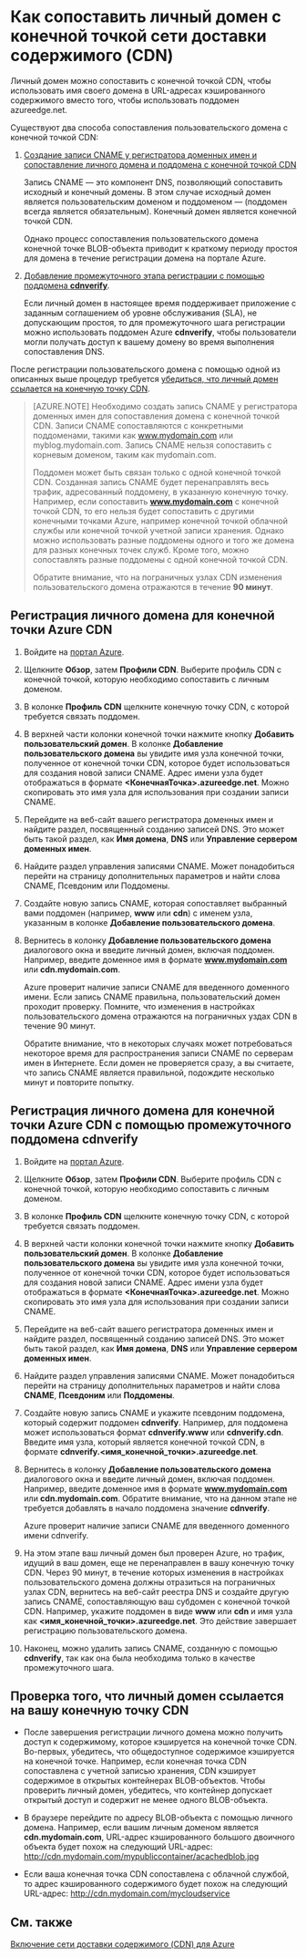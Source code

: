 <properties
	 pageTitle="Сопоставление содержимого сети доставки содержимого (CDN) с личным доменом"
	 description="В этом разделе показано, как сопоставить содержимое CDN с личным доменом."
	 services="cdn"
	 documentationCenter=""
	 authors="camsoper"
	 manager="erikre"
	 editor=""/>
<tags
	 ms.service="cdn"
	 ms.workload="media"
	 ms.tgt_pltfrm="na"
	 ms.devlang="na"
	 ms.topic="article"
	 ms.date="02/25/2016" 
	 ms.author="casoper"/>

# Как сопоставить личный домен с конечной точкой сети доставки содержимого (CDN)
Личный домен можно сопоставить с конечной точкой CDN, чтобы использовать имя своего домена в URL-адресах кэшированного содержимого вместо того, чтобы использовать поддомен azureedge.net.

Существуют два способа сопоставления пользовательского домена с конечной точкой CDN:

1. [Создание записи CNAME у регистратора доменных имен и сопоставление личного домена и поддомена с конечной точкой CDN](#register-a-custom-domain-for-an-azure-cdn-endpoint)

	Запись CNAME — это компонент DNS, позволяющий сопоставить исходный и конечный домены. В этом случае исходный домен является пользовательским доменом и поддоменом — (поддомен всегда является обязательным). Конечный домен является конечной точкой CDN.

	Однако процесс сопоставления пользовательского домена конечной точке BLOB-объекта приводит к краткому периоду простоя для домена в течение регистрации домена на портале Azure.

2. [Добавление промежуточного этапа регистрации с помощью поддомена **cdnverify**](#register-a-custom-domain-for-an-azure-cdn-endpoint-using-the-intermediary-cdnverify-subdomain).

	Если личный домен в настоящее время поддерживает приложение с заданным соглашением об уровне обслуживания (SLA), не допускающим простоя, то для промежуточного шага регистрации можно использовать поддомен Azure **cdnverify**, чтобы пользователи могли получать доступ к вашему домену во время выполнения сопоставления DNS.

После регистрации пользовательского домена с помощью одной из описанных выше процедур требуется [убедиться, что личный домен ссылается на конечную точку CDN](#verify-that-the-custom-subdomain-references-your-cdn-endpoint).

> [AZURE.NOTE] Необходимо создать запись CNAME у регистратора доменных имен для сопоставления домена с конечной точкой CDN. Записи CNAME сопоставляются с конкретными поддоменами, такими как www.mydomain.com или myblog.mydomain.com. Запись CNAME нельзя сопоставить с корневым доменом, таким как mydomain.com.
>    
> Поддомен может быть связан только с одной конечной точкой CDN. Созданная запись CNAME будет перенаправлять весь трафик, адресованный поддомену, в указанную конечную точку. Например, если сопоставить **www.mydomain.com** с конечной точкой CDN, то его нельзя будет сопоставить с другими конечными точками Azure, например конечной точкой облачной службы или конечной точкой учетной записи хранения. Однако можно использовать разные поддомены одного и того же домена для разных конечных точек служб. Кроме того, можно сопоставлять разные поддомены с одной конечной точкой CDN.
>
> Обратите внимание, что на пограничных узлах CDN изменения пользовательского домена отражаются в течение **90 минут**.

## Регистрация личного домена для конечной точки Azure CDN

1.	Войдите на [портал Azure](https://portal.azure.com/).
2.	Щелкните **Обзор**, затем **Профили CDN**. Выберите профиль CDN с конечной точкой, которую необходимо сопоставить с личным доменом.  
3.	В колонке **Профиль CDN** щелкните конечную точку CDN, с которой требуется связать поддомен.
4.	В верхней части колонки конечной точки нажмите кнопку **Добавить пользовательский домен**. В колонке **Добавление пользовательского домена** вы увидите имя узла конечной точки, полученное от конечной точки CDN, которое будет использоваться для создания новой записи CNAME. Адрес имени узла будет отображаться в формате **&lt;КонечнаяТочка>.azureedge.net**. Можно скопировать это имя узла для использования при создании записи CNAME.  
5.	Перейдите на веб-сайт вашего регистратора доменных имен и найдите раздел, посвященный созданию записей DNS. Это может быть такой раздел, как **Имя домена**, **DNS** или **Управление сервером доменных имен**.
6.	Найдите раздел управления записями CNAME. Может понадобиться перейти на страницу дополнительных параметров и найти слова CNAME, Псевдоним или Поддомены.
7.	Создайте новую запись CNAME, которая сопоставляет выбранный вами поддомен (например, **www** или **cdn**) с именем узла, указанным в колонке **Добавление пользовательского домена**.
8.	Вернитесь в колонку **Добавление пользовательского домена** диалогового окна и введите личный домен, включая поддомен. Например, введите доменное имя в формате **www.mydomain.com** или **cdn.mydomain.com**.   

	Azure проверит наличие записи CNAME для введенного доменного имени. Если запись CNAME правильна, пользовательский домен проходит проверку. Помните, что изменения в настройках пользовательского домена отражаются на пограничных уздах CDN в течение 90 минут.

	Обратите внимание, что в некоторых случаях может потребоваться некоторое время для распространения записи CNAME по серверам имен в Интернете. Если домен не проверяется сразу, а вы считаете, что запись CNAME является правильной, подождите несколько минут и повторите попытку.


## Регистрация личного домена для конечной точки Azure CDN с помощью промежуточного поддомена cdnverify  

1. Войдите на [портал Azure](https://portal.azure.com/).
2. Щелкните **Обзор**, затем **Профили CDN**. Выберите профиль CDN с конечной точкой, которую необходимо сопоставить с личным доменом.  
3. В колонке **Профиль CDN** щелкните конечную точку CDN, с которой требуется связать поддомен.
4. В верхней части колонки конечной точки нажмите кнопку **Добавить пользовательский домен**. В колонке **Добавление пользовательского домена** вы увидите имя узла конечной точки, полученное от конечной точки CDN, которое будет использоваться для создания новой записи CNAME. Адрес имени узла будет отображаться в формате **&lt;КонечнаяТочка>.azureedge.net**. Можно скопировать это имя узла для использования при создании записи CNAME.
5. Перейдите на веб-сайт вашего регистратора доменных имен и найдите раздел, посвященный созданию записей DNS. Это может быть такой раздел, как **Имя домена**, **DNS** или **Управление сервером доменных имен**.
6. Найдите раздел управления записями CNAME. Может понадобиться перейти на страницу дополнительных параметров и найти слова **CNAME**, **Псевдоним** или **Поддомены**.
7. Создайте новую запись CNAME и укажите псевдоним поддомена, который содержит поддомен **cdnverify**. Например, для поддомена может использоваться формат **cdnverify.www** или **cdnverify.cdn**. Введите имя узла, который является конечной точкой CDN, в формате **cdnverify.&lt;имя\_конечной\_точки>.azureedge.net**.
8. Вернитесь в колонку **Добавление пользовательского домена** диалогового окна и введите личный домен, включая поддомен. Например, введите доменное имя в формате **www.mydomain.com** или **cdn.mydomain.com**. Обратите внимание, что на данном этапе не требуется добавлять в начало поддомена значение **cdnverify**.  

	Azure проверит наличие записи CNAME для введенного доменного имени cdnverify.
9. На этом этапе ваш личный домен был проверен Azure, но трафик, идущий в ваш домен, еще не перенаправлен в вашу конечную точку CDN. Через 90 минут, в течение которых изменения в настройках пользовательского домена должны отразиться на пограничных узлах CDN, вернитесь на веб-сайт реестра DNS и создайте другую запись CNAME, сопоставляющую ваш субдомен с конечной точкой CDN. Например, укажите поддомен в виде **www** или **cdn** и имя узла как **&lt;имя\_конечной\_точки>.azureedge.net**. Это действие завершает регистрацию пользовательского домена.
10.	Наконец, можно удалить запись CNAME, созданную с помощью **cdnverify**, так как она была необходима только в качестве промежуточного шага.  


## Проверка того, что личный домен ссылается на вашу конечную точку CDN

- После завершения регистрации личного домена можно получить доступ к содержимому, которое кэшируется на конечной точке CDN. Во-первых, убедитесь, что общедоступное содержимое кэшируется на конечной точке. Например, если конечная точка CDN сопоставлена с учетной записью хранения, CDN кэширует содержимое в открытых контейнерах BLOB-объектов. Чтобы проверить личный домен, убедитесь, что контейнер допускает открытый доступ и содержит не менее одного BLOB-объекта.
- В браузере перейдите по адресу BLOB-объекта с помощью личного домена. Например, если вашим личным доменом является **cdn.mydomain.com**, URL-адрес кэшированного большого двоичного объекта будет похож на следующий URL-адрес: http://cdn.mydomain.com/mypubliccontainer/acachedblob.jpg

- Если ваша конечная точка CDN сопоставлена с облачной службой, то адрес кэшированного содержимого будет похож на следующий URL-адрес: http://cdn.mydomain.com/mycloudservice

## См. также

[Включение сети доставки содержимого (CDN) для Azure](./cdn-create-new-endpoint.md)

<!---HONumber=AcomDC_0302_2016-->